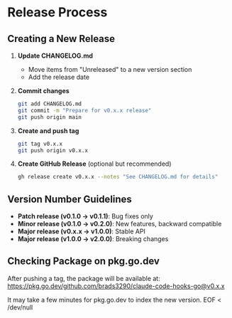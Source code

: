 # Release Process

## Creating a New Release

1. **Update CHANGELOG.md**
   - Move items from "Unreleased" to a new version section
   - Add the release date

2. **Commit changes**
   ```bash
   git add CHANGELOG.md
   git commit -m "Prepare for v0.x.x release"
   git push origin main
   ```

3. **Create and push tag**
   ```bash
   git tag v0.x.x
   git push origin v0.x.x
   ```

4. **Create GitHub Release** (optional but recommended)
   ```bash
   gh release create v0.x.x --notes "See CHANGELOG.md for details"
   ```

## Version Number Guidelines

- **Patch release (v0.1.0 -> v0.1.1)**: Bug fixes only
- **Minor release (v0.1.0 -> v0.2.0)**: New features, backward compatible
- **Major release (v0.x.x -> v1.0.0)**: Stable API
- **Major release (v1.0.0 -> v2.0.0)**: Breaking changes

## Checking Package on pkg.go.dev

After pushing a tag, the package will be available at:
https://pkg.go.dev/github.com/brads3290/claude-code-hooks-go@v0.x.x

It may take a few minutes for pkg.go.dev to index the new version.
EOF < /dev/null